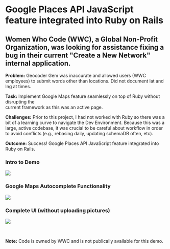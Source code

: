 
# Google Places API JavaScript feature integrated into Ruby on Rails


## Women Who Code (WWC), a Global Non-Profit Organization, was looking for assistance fixing a bug in their current "Create a New Network" internal application.		 

**Problem:**  	Geocoder Gem was inaccurate and allowed users (WWC employees) to submit 
            words other than locations.  Did not document lat and lng at times.

**Task:**       Implement Google Maps feature seamlessly on top of Ruby without disrupting the      	
            current framework as this was an active page.

**Challenges:** Prior to this project, I had not worked with Ruby so there was a bit of a learning curve to navigate the Dev 			 Environment.  Because this was a large, active codebase, it was crucial to be careful about workflow in order to avoid conflicts (e.g., rebasing daily, updating schemaDB often, etc).

**Outcome:** 	Success! Google Places API JavaScript feature integrated into Ruby on Rails.


### Intro to Demo
![](assets/DemoLiveSite.gif)


### Google Maps Autocomplete Functionality
![](assets/Geocoding.gif)

### Complete UI (without uploading pictures)
![](assets/Final.gif)


<br>

**Note:**  Code is owned by WWC and is not publically available for this demo.
